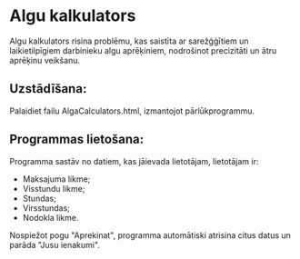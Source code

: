# Algu kalkulators
Algu kalkulators risina problēmu, kas saistīta ar sarežģģītiem un laikietilpīgiem darbinieku algu aprēķiniem, nodrošinot precizitāti un ātru aprēķinu veikšanu.
## Uzstādīšana:
Palaidiet failu AlgaCalculators.html, izmantojot pārlūkprogrammu.

## Programmas lietošana:
Programma sastāv no datiem, kas jāievada lietotājam, lietotājam ir:
- Maksajuma likme;
- Visstundu likme;
- Stundas;
- Virsstundas;
- Nodokla likme.

Nospiežot pogu "Aprekinat", programma automātiski atrisina citus datus un parāda "Jusu ienakumi". 
